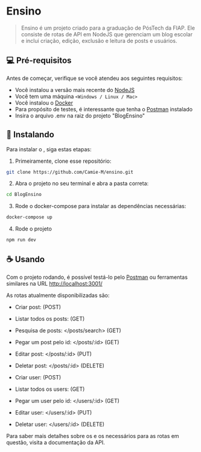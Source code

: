# Ensino

> Ensino é um projeto criado para a graduação de PósTech da FIAP. Ele consiste de rotas de API em NodeJS que gerenciam um blog escolar e inclui criação, edição, exclusão e leitura de posts e usuários. 

## 💻 Pré-requisitos

Antes de começar, verifique se você atendeu aos seguintes requisitos:

- Você instalou a versão mais recente do [NodeJS](https://nodejs.org/pt)
- Você tem uma máquina `<Windows / Linux / Mac>`
- Você instalou o [Docker](https://www.docker.com/)
- Para propósito de testes, é interessante que tenha o [Postman](https://www.postman.com/) instalado
- Insira o arquivo .env na raiz do projeto "BlogEnsino"

## 🚀 Instalando <ensino>

Para instalar o <ensino>, siga estas etapas:

1. Primeiramente, clone esse repositório:

```bash
git clone https://github.com/Camie-M/ensino.git
```

2. Abra o projeto no seu terminal e abra a pasta correta:

```bash
cd BlogEnsino
```

3. Rode o docker-compose para instalar as dependências necessárias:

```bash
docker-compose up
```

4. Rode o projeto

```bash
npm run dev
```

## ☕ Usando <ensino>

Com o projeto rodando, é possível testá-lo pelo [Postman](https://www.postman.com/) ou ferramentas similares na URL <http://localhost:3001/>

As rotas atualmente disponibilizadas são:
- Criar post: </posts> (POST)
- Listar todos os posts: </posts> (GET)
- Pesquisa de posts: </posts/search> (GET)
- Pegar um post pelo id: </posts/:id> (GET)
- Editar post: </posts/:id> (PUT)
- Deletar post: </posts/:id> (DELETE)
  
- Criar user: </users> (POST)
- Listar todos os users: </users> (GET)
- Pegar um user pelo id: </users/:id> (GET)
- Editar user: </users/:id> (PUT)
- Deletar user: </users/:id> (DELETE)

Para saber mais detalhes sobre os <headers> e os <body> necessários para as rotas em questão, visita a documentação da API.

